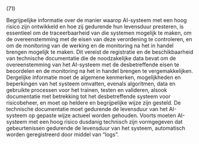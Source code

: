 (71)

Begrijpelijke informatie over de manier waarop AI-systeem met een hoog risico zijn ontwikkeld en hoe zij gedurende hun levensduur presteren, is essentieel om de traceerbaarheid van die systemen mogelijk te maken, om de overeenstemming met de eisen van deze verordening te controleren, en om de monitoring van de werking en de monitoring na het in handel brengen mogelijk te maken. Dit vereist de registratie en de beschikbaarheid van technische documentatie die de noodzakelijke data bevat om de overeenstemming van het AI-systeem met de desbetreffende eisen te beoordelen en de monitoring na het in handel brengen te vergemakkelijken. Dergelijke informatie moet de algemene kenmerken, mogelijkheden en beperkingen van het systeem omvatten, evenals algoritmen, data en gebruikte processen voor het trainen, testen en valideren, alsook documentatie met betrekking tot het desbetreffende systeem voor risicobeheer, en moet op heldere en begrijpelijke wijze zijn gesteld. De technische documentatie moet gedurende de levensduur van het AI-systeem op gepaste wijze actueel worden gehouden. Voorts moeten AI-systeem met een hoog risico dusdanig technisch zijn vormgegeven dat gebeurtenissen gedurende de levensduur van het systeem, automatisch worden geregistreerd door middel van “logs”.
